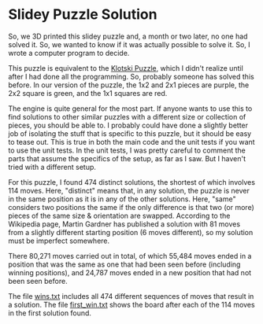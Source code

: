 # Slidey Puzzle Solution

So, we 3D printed this slidey puzzle and, a month or two later, no one had solved it.  So, we wanted to know if it was actually possible to solve it.  So, I wrote a computer program to decide.

This puzzle is equivalent to the [Klotski Puzzle](https://en.wikipedia.org/wiki/Klotski), which I didn't realize until after I had done all the programming.  So, probably someone has solved this before.  In our version of the puzzle, the 1x2 and 2x1 pieces are purple, the 2x2 square is green, and the 1x1 squares are red.

The engine is quite general for the most part.  If anyone wants to use this to find solutions to other similar puzzles with a different size or collection of pieces, you should be able to. I probably could have done a slightly better job of isolating the stuff that is specific to this puzzle, but it should be easy to tease out.  This is true in both the main code and the unit tests if you want to use the unit tests.  In the unit tests, I was pretty careful to comment the parts that assume the specifics of the setup, as far as I saw.  But I haven't tried with a different setup.

For this puzzle, I found 474 distinct solutions, the shortest of which involves 114 moves.  Here, "distinct" means that, in any solution, the puzzle is never in the same position as it is in any of the other solutions.  Here, "same" considers two positions the same if the only difference is that two (or more) pieces of the same size & orientation are swapped.  According to the Wikipedia page, Martin Gardner has published a solution with 81 moves from a slightly different starting position (6 moves different), so my solution must be imperfect somewhere.

There 80,271 moves carried out in total, of which 55,484 moves ended in a position that was the same as one that had been seen before (including winning positions), and 24,787 moves ended in a new position that had not been seen before.

The file [wins.txt](wins.txt) includes all 474 different sequences of moves that result in a solution.  The file [first_win.txt](first_win.txt) shows the board after each of the 114 moves in the first solution found.